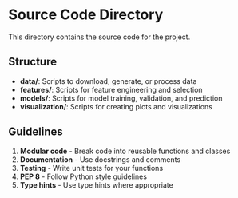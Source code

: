 # Source Code Directory

This directory contains the source code for the project.

## Structure

- **data/**: Scripts to download, generate, or process data
- **features/**: Scripts for feature engineering and selection
- **models/**: Scripts for model training, validation, and prediction
- **visualization/**: Scripts for creating plots and visualizations

## Guidelines

1. **Modular code** - Break code into reusable functions and classes
2. **Documentation** - Use docstrings and comments
3. **Testing** - Write unit tests for your functions
4. **PEP 8** - Follow Python style guidelines
5. **Type hints** - Use type hints where appropriate